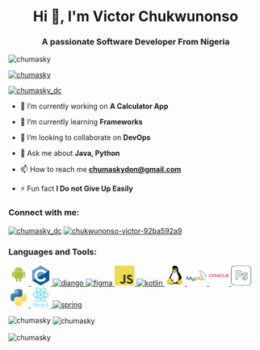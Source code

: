<h1 align="center">Hi 👋, I'm Victor Chukwunonso</h1>
<h3 align="center">A passionate Software Developer From Nigeria</h3>

<p align="left"> <img src="https://komarev.com/ghpvc/?username=chumasky&label=Profile%20views&color=0e75b6&style=flat" alt="chumasky" /> </p>

<p align="left"> <a href="https://github.com/ryo-ma/github-profile-trophy"><img src="https://github-profile-trophy.vercel.app/?username=chumasky" alt="chumasky" /></a> </p>

<p align="left"> <a href="https://twitter.com/chumasky_dc" target="blank"><img src="https://img.shields.io/twitter/follow/chumasky_dc?logo=twitter&style=for-the-badge" alt="chumasky_dc" /></a> </p>

- 🔭 I’m currently working on **A Calculator App**

- 🌱 I’m currently learning **Frameworks**

- 👯 I’m looking to collaborate on **DevOps**

- 💬 Ask me about **Java, Python**

- 📫 How to reach me **chumaskydon@gmail.com**

- ⚡ Fun fact **I Do not Give Up Easily**

<h3 align="left">Connect with me:</h3>
<p align="left">
<a href="https://twitter.com/chumasky_dc" target="blank"><img align="center" src="https://raw.githubusercontent.com/rahuldkjain/github-profile-readme-generator/master/src/images/icons/Social/twitter.svg" alt="chumasky_dc" height="30" width="40" /></a>
<a href="https://linkedin.com/in/chukwunonso-victor-92ba592a9" target="blank"><img align="center" src="https://raw.githubusercontent.com/rahuldkjain/github-profile-readme-generator/master/src/images/icons/Social/linked-in-alt.svg" alt="chukwunonso-victor-92ba592a9" height="30" width="40" /></a>
</p>

<h3 align="left">Languages and Tools:</h3>
<p align="left"> <a href="https://developer.android.com" target="_blank" rel="noreferrer"> <img src="https://raw.githubusercontent.com/devicons/devicon/master/icons/android/android-original-wordmark.svg" alt="android" width="40" height="40"/> </a> <a href="https://www.cprogramming.com/" target="_blank" rel="noreferrer"> <img src="https://raw.githubusercontent.com/devicons/devicon/master/icons/c/c-original.svg" alt="c" width="40" height="40"/> </a> <a href="https://www.djangoproject.com/" target="_blank" rel="noreferrer"> <img src="https://cdn.worldvectorlogo.com/logos/django.svg" alt="django" width="40" height="40"/> </a> <a href="https://www.figma.com/" target="_blank" rel="noreferrer"> <img src="https://www.vectorlogo.zone/logos/figma/figma-icon.svg" alt="figma" width="40" height="40"/> </a> <a href="https://developer.mozilla.org/en-US/docs/Web/JavaScript" target="_blank" rel="noreferrer"> <img src="https://raw.githubusercontent.com/devicons/devicon/master/icons/javascript/javascript-original.svg" alt="javascript" width="40" height="40"/> </a> <a href="https://kotlinlang.org" target="_blank" rel="noreferrer"> <img src="https://www.vectorlogo.zone/logos/kotlinlang/kotlinlang-icon.svg" alt="kotlin" width="40" height="40"/> </a> <a href="https://www.linux.org/" target="_blank" rel="noreferrer"> <img src="https://raw.githubusercontent.com/devicons/devicon/master/icons/linux/linux-original.svg" alt="linux" width="40" height="40"/> </a> <a href="https://www.mysql.com/" target="_blank" rel="noreferrer"> <img src="https://raw.githubusercontent.com/devicons/devicon/master/icons/mysql/mysql-original-wordmark.svg" alt="mysql" width="40" height="40"/> </a> <a href="https://www.oracle.com/" target="_blank" rel="noreferrer"> <img src="https://raw.githubusercontent.com/devicons/devicon/master/icons/oracle/oracle-original.svg" alt="oracle" width="40" height="40"/> </a> <a href="https://www.photoshop.com/en" target="_blank" rel="noreferrer"> <img src="https://raw.githubusercontent.com/devicons/devicon/master/icons/photoshop/photoshop-line.svg" alt="photoshop" width="40" height="40"/> </a> <a href="https://www.python.org" target="_blank" rel="noreferrer"> <img src="https://raw.githubusercontent.com/devicons/devicon/master/icons/python/python-original.svg" alt="python" width="40" height="40"/> </a> <a href="https://reactjs.org/" target="_blank" rel="noreferrer"> <img src="https://raw.githubusercontent.com/devicons/devicon/master/icons/react/react-original-wordmark.svg" alt="react" width="40" height="40"/> </a> <a href="https://spring.io/" target="_blank" rel="noreferrer"> <img src="https://www.vectorlogo.zone/logos/springio/springio-icon.svg" alt="spring" width="40" height="40"/> </a> </p>

<p><img align="left" src="https://github-readme-stats.vercel.app/api/top-langs?username=chumasky&show_icons=true&locale=en&layout=compact" alt="chumasky" /></p>

<p>&nbsp;<img align="center" src="https://github-readme-stats.vercel.app/api?username=chumasky&show_icons=true&locale=en" alt="chumasky" /></p>

<p><img align="center" src="https://github-readme-streak-stats.herokuapp.com/?user=chumasky&" alt="chumasky" /></p>
